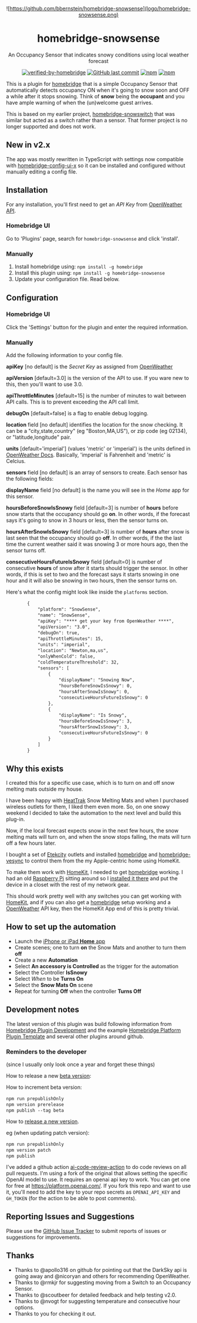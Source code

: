 <div style="text-align: center;">

![https://github.com/bbernstein/homebridge-snowsense](logo/homebridge-snowsense.png)

# homebridge-snowsense

An Occupancy Sensor that indicates snowy conditions using local weather forecast

[![verified-by-homebridge](https://badgen.net/badge/homebridge/verified/purple)](https://github.com/homebridge/homebridge/wiki/Verified-Plugins)
[![GitHub last commit](https://img.shields.io/github/last-commit/bbernstein/homebridge-snowsense.svg)](https://github.com/bbernstein/homebridge-snowsense)
[![npm](https://img.shields.io/npm/v/homebridge-snowsense?label=npm%20package)](https://github.com/bbernstein/homebridge-snowsense)
[![npm](https://img.shields.io/npm/dt/homebridge-snowsense.svg)](https://www.npmjs.com/package/homebridge-snowsense)
</div>

This is a plugin for [homebridge](https://github.com/nfarina/homebridge) that is a simple Occupancy Sensor that automatically detects occupancy ON when it's going to snow soon and OFF a while after it stops snowing. Think of **snow** being the **occupant** and you have ample warning of when the (un)welcome guest arrives.

This is based on my earlier project, [homebridge-snowswitch](https://github.com/bbernstein/homebridge-snowswitch) that was similar but acted as a switch rather than a sensor. That former project is no longer supported and does not work.


## New in v2.x

The app was mostly rewritten in TypeScript with settings now compatible with [homebridge-config-ui-x](https://www.npmjs.com/package/homebridge-config-ui-x) so it can be installed and configured without manually editing a config file.


## Installation

For any installation, you'll first need to get an *API Key* from [OpenWeather API](https://openweathermap.org/api/).

### Homebridge UI

Go to 'Plugins' page, search for `homebridge-snowsense` and click 'install'.

### Manually

1. Install homebridge using: `npm install -g homebridge`
2. Install this plugin using: `npm install -g homebridge-snowsense`
3. Update your configuration file. Read below.

## Configuration

### Homebridge UI

Click the 'Settings' button for the plugin and enter the required information.

### Manually

Add the following information to your config file.

**apiKey** [no default] is the *Secret Key* as assigned from 
[OpenWeather](https://openweathermap.org/api)

**apiVersion** [default=3.0] is the version of the API to use. If you ware new to 
this, then you'll want to use 3.0.

**apiThrottleMinutes** [default=15] is the number of minutes to wait between 
API calls. This is to prevent exceeding the API call limit.

**debugOn** [default=false] is a flag to enable debug logging.

**location** field [no default] identifies the location for the snow checking. 
It can be a "city,state,country" (eg "Boston,MA,US"), or zip code (eg 02134), 
or "latitude,longitude" pair.

**units** [default='imperial'] (values 'metric' or 'imperial') is the units 
defined in [OpenWeather Docs](https://openweathermap.org/api/one-call-api). 
Basically, 'imperial' is Fahrenheit and 'metric' is Celcius. 

**sensors** field [no default] is an array of sensors to create. Each sensor
has the following fields:

**displayName** field [no default] is the name you will see in the *Home* app for
this sensor.

**hoursBeforeSnowIsSnowy** field [default=3] is number of **hours** before 
snow starts that the occupancy should go **on**. In other words, if the forecast
says it's going to snow in 3 hours or less, then the sensor turns on.

**hoursAfterSnowIsSnowy** field [default=3] is number of **hours** after 
snow is last seen that the occupancy should go **off**. In other words, if the
the last time the current weather said it was snowing 3 or more hours ago, then
the sensor turns off.

**consecutiveHoursFutureIsSnowy** field [default=0] is number of consecutive
**hours** of snow after it starts should trigger the sensor. In other words, if
this is set to two and the forecast says it starts snowing in one hour and it will 
also be snowing in two hours, then the sensor turns on.

Here's what the config might look like inside the `platforms` section.

```
        {
            "platform": "SnowSense",
            "name": "SnowSense",
            "apiKey": "**** get your key from OpenWeather ****",
            "apiVersion": "3.0",
            "debugOn": true,
            "apiThrottleMinutes": 15,
            "units": "imperial",
            "location": "Newton,ma,us",
            "onlyWhenCold": false,
            "coldTemperatureThreshold": 32,
            "sensors": [
                {
                    "displayName": "Snowing Now",
                    "hoursBeforeSnowIsSnowy": 0,
                    "hoursAfterSnowIsSnowy": 0,
                    "consecutiveHoursFutureIsSnowy": 0
                },
                {
                    "displayName": "Is Snowy",
                    "hoursBeforeSnowIsSnowy": 3,
                    "hoursAfterSnowIsSnowy": 3,
                    "consecutiveHoursFutureIsSnowy": 0
                }
            ]
        }

```

## Why this exists

I created this for a specific use case, which is to turn on and off snow melting 
mats outside my house.

I have been happy with [HeatTrak](https://heattrak.com/) Snow Melting Mats 
and when I purchased wireless outlets for them, I liked them even more. 
So, on one snowy weekend I decided to take the automation to the next level 
and build this plug-in.

Now, if the local forecast expects snow in the next few hours, the snow 
melting mats will turn on, and when the snow stops falling, the mats will 
turn off a few hours later.

I bought a set of [Etekcity](https://www.amazon.com/gp/product/B074GVPYPY) outlets
and installed [homebridge](https://github.com/nfarina/homebridge) and 
[homebridge-vesync](https://www.npmjs.com/package/homebridge-vesync) to control 
them from the my Apple-centric home using HomeKit.

To make them work with [HomeKit](https://www.apple.com/ios/home/), I needed 
to get [homebridge](https://www.npmjs.com/package/homebridge) working. I 
had an old [Raspberry Pi](https://www.raspberrypi.org/) sitting around so 
I [installed it there](https://github.com/nfarina/homebridge/wiki/Running-HomeBridge-on-a-Raspberry-Pi) 
and put the device in a closet with the rest of my network gear. 

This should work pretty well with any switches you can get working with 
[HomeKit](https://www.apple.com/ios/home/), and if you can also get 
a [homebridge](https://www.npmjs.com/package/homebridge) setup working 
and a [OpenWeather](https://openweathermap.org/api) API key, then the HomeKit 
App end of this is pretty trivial. 

## How to set up the automation

- Launch the [iPhone or iPad **Home** app](https://support.apple.com/en-us/HT204893)
- Create scenes; one to turn **on** the Snow Mats and another to turn them **off**
- Create a new **Automation**
- Select **An accessory is Controlled** as the trigger for the automation
- Select the Controller **IsSnowy**
- Select *When* to be **Turns On**
- Select the **Snow Mats On** scene
- Repeat for turning **Off** when the controller **Turns Off**

## Development notes

The latest version of this plugin was build following information from 
[Homebridge Plugin Development](https://developers.homebridge.io/#/) 
and the example 
[Homebridge Platform Plugin Template](https://github.com/homebridge/homebridge-plugin-template)
and several other plugins around github.

### Reminders to the developer
(since I usually only look once a year and forget these things)

How to release a new [beta version](https://github.com/homebridge/homebridge-plugin-template#publishing-beta-versions):

How to increment beta version:

```agsl
npm run prepublishOnly
npm version prerelease
npm publish --tag beta
```

How to [release a new version](https://github.com/homebridge/homebridge-plugin-template#versioning-your-plugin).

eg (when updating patch version):

```agsl
npm run prepublishOnly
npm version patch
npm publish
```

I've added a github action [ai-code-review-action](https://github.com/marketplace/actions/ai-code-review-action)
to do code reviews on all pull requests. I'm using a fork of the original that allows setting
the specific OpenAI model to use.
It requires an openai api key to work. You can get one for free at https://platform.openai.com/.
If you fork this repo and want to use it, you'll need to add the key to your repo secrets
as `OPENAI_API_KEY` and `GH_TOKEN` (for the action to be able to post comments).

## Reporting Issues and Suggestions

Please use the [GitHub Issue Tracker](https://github.com/bbernstein/homebridge-snowsense/issues)
to submit reports of issues or suggestions for improvements.

## Thanks

* Thanks to @apollo316 on github for pointing out that the DarkSky api is going 
away and @nicoryan and others for recommending OpenWeather.
* Thanks to @rmkjr for suggesting moving from a Switch to an Occupancy Sensor.
* Thanks to @scoutbeer for detailed feedback and help testing v2.0.
* Thanks to @nvogt for suggesting temperature and consecutive hour options.
* Thanks to you for checking it out.
